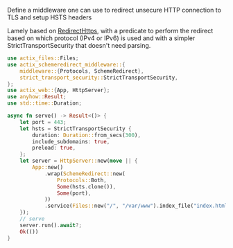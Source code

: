 Define a middleware one can use to redirect unsecure HTTP connection to TLS and setup HSTS headers

Lamely based on
[RedirectHttps](https://docs.rs/actix-web-lab/latest/actix_web_lab/middleware/struct.RedirectHttps.html),
with a predicate to perform the redirect based on which protocol (IPv4 or IPv6) is used and
with a simpler StrictTransportSecurity that doesn't need parsing.

```rust
use actix_files::Files;
use actix_schemeredirect_middleware::{
	middleware::{Protocols, SchemeRedirect},
	strict_transport_security::StrictTransportSecurity,
};
use actix_web::{App, HttpServer};
use anyhow::Result;
use std::time::Duration;

async fn serve() -> Result<()> {
	let port = 443;
	let hsts = StrictTransportSecurity {
		duration: Duration::from_secs(300),
		include_subdomains: true,
		preload: true,
	};
	let server = HttpServer::new(move || {
		App::new()
			.wrap(SchemeRedirect::new(
				Protocols::Both,
				Some(hsts.clone()),
				Some(port),
			))
			.service(Files::new("/", "/var/www").index_file("index.html"))
	});
	// serve
	server.run().await?;
	Ok(())
}
```
